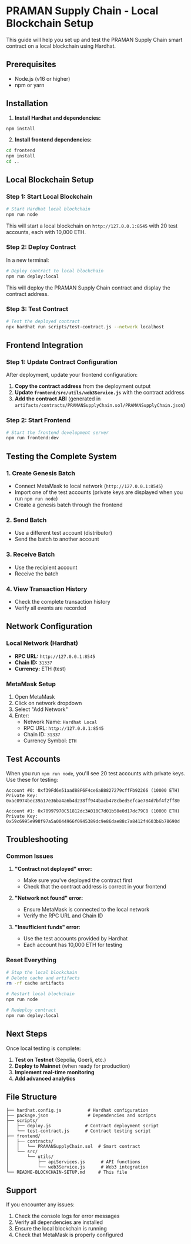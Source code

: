 # PRAMAN Supply Chain - Local Blockchain Setup

This guide will help you set up and test the PRAMAN Supply Chain smart contract on a local blockchain using Hardhat.

## Prerequisites

- Node.js (v16 or higher)
- npm or yarn

## Installation

1. **Install Hardhat and dependencies:**
```bash
npm install
```

2. **Install frontend dependencies:**
```bash
cd frontend
npm install
cd ..
```

## Local Blockchain Setup

### Step 1: Start Local Blockchain

```bash
# Start Hardhat local blockchain
npm run node
```

This will start a local blockchain on `http://127.0.0.1:8545` with 20 test accounts, each with 10,000 ETH.

### Step 2: Deploy Contract

In a new terminal:

```bash
# Deploy contract to local blockchain
npm run deploy:local
```

This will deploy the PRAMAN Supply Chain contract and display the contract address.

### Step 3: Test Contract

```bash
# Test the deployed contract
npx hardhat run scripts/test-contract.js --network localhost
```

## Frontend Integration

### Step 1: Update Contract Configuration

After deployment, update your frontend configuration:

1. **Copy the contract address** from the deployment output
2. **Update `frontend/src/utils/web3Service.js`** with the contract address
3. **Add the contract ABI** (generated in `artifacts/contracts/PRAMANSupplyChain.sol/PRAMANSupplyChain.json`)

### Step 2: Start Frontend

```bash
# Start the frontend development server
npm run frontend:dev
```

## Testing the Complete System

### 1. Create Genesis Batch
- Connect MetaMask to local network (`http://127.0.0.1:8545`)
- Import one of the test accounts (private keys are displayed when you run `npm run node`)
- Create a genesis batch through the frontend

### 2. Send Batch
- Use a different test account (distributor)
- Send the batch to another account

### 3. Receive Batch
- Use the recipient account
- Receive the batch

### 4. View Transaction History
- Check the complete transaction history
- Verify all events are recorded

## Network Configuration

### Local Network (Hardhat)
- **RPC URL:** `http://127.0.0.1:8545`
- **Chain ID:** `31337`
- **Currency:** ETH (test)

### MetaMask Setup
1. Open MetaMask
2. Click on network dropdown
3. Select "Add Network"
4. Enter:
   - Network Name: `Hardhat Local`
   - RPC URL: `http://127.0.0.1:8545`
   - Chain ID: `31337`
   - Currency Symbol: `ETH`

## Test Accounts

When you run `npm run node`, you'll see 20 test accounts with private keys. Use these for testing:

```
Account #0: 0xf39Fd6e51aad88F6F4ce6aB8827279cffFb92266 (10000 ETH)
Private Key: 0xac0974bec39a17e36ba4a6b4d238ff944bacb478cbed5efcae784d7bf4f2ff80

Account #1: 0x70997970C51812dc3A010C7d01b50e0d17dc79C8 (10000 ETH)
Private Key: 0x59c6995e998f97a5a0044966f0945389dc9e86dae88c7a8412f4603b6b78690d
```

## Troubleshooting

### Common Issues

1. **"Contract not deployed" error:**
   - Make sure you've deployed the contract first
   - Check that the contract address is correct in your frontend

2. **"Network not found" error:**
   - Ensure MetaMask is connected to the local network
   - Verify the RPC URL and Chain ID

3. **"Insufficient funds" error:**
   - Use the test accounts provided by Hardhat
   - Each account has 10,000 ETH for testing

### Reset Everything

```bash
# Stop the local blockchain
# Delete cache and artifacts
rm -rf cache artifacts

# Restart local blockchain
npm run node

# Redeploy contract
npm run deploy:local
```

## Next Steps

Once local testing is complete:

1. **Test on Testnet** (Sepolia, Goerli, etc.)
2. **Deploy to Mainnet** (when ready for production)
3. **Implement real-time monitoring**
4. **Add advanced analytics**

## File Structure

```
├── hardhat.config.js          # Hardhat configuration
├── package.json               # Dependencies and scripts
├── scripts/
│   ├── deploy.js             # Contract deployment script
│   └── test-contract.js      # Contract testing script
├── frontend/
│   ├── contracts/
│   │   └── PRAMANSupplyChain.sol  # Smart contract
│   └── src/
│       └── utils/
│           ├── apiServices.js      # API functions
│           └── web3Service.js      # Web3 integration
└── README-BLOCKCHAIN-SETUP.md     # This file
```

## Support

If you encounter any issues:
1. Check the console logs for error messages
2. Verify all dependencies are installed
3. Ensure the local blockchain is running
4. Check that MetaMask is properly configured
